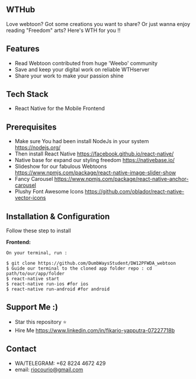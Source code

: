 ## WTHub
Love webtoon? Got some creations you want to share? Or just wanna enjoy reading "Freedom" arts? Here's WTH for you !! 

## Features
* Read Webtoon contributed from huge 'Weebo' community
* Save and keep your digital work on reliable WTHserver
* Share your work to make your passion shine

## Tech Stack
* React Native for the Mobile Frontend

## Prerequisites
* Make sure You had been install NodeJs in your system https://nodejs.org/
* Then install React Native https://facebook.github.io/react-native/
* Native base for expand our styling freedom https://nativebase.io/
* Slideshow for our fabulous Webtoons https://www.npmjs.com/package/react-native-image-slider-show
* Fancy Carousel https://www.npmjs.com/package/react-native-anchor-carousel
* Plushy Font Awesome Icons https://github.com/oblador/react-native-vector-icons

## Installation & Configuration
Follow these step to install

**Frontend:**
```
On your terminal, run :

$ git clone https://github.com/DumbWaysStudent/DW12PFWDA_webtoon
$ Guide our terminal to the cloned app folder repo : cd path/to/our/app/folder
$ react-native start
$ react-native run-ios #for ios
$ react-native run-android #for android

```


## Support Me :)
* Star this repository :star:
* Hire Me https://www.linkedin.com/in/fikario-yapputra-07227718b

## Contact 
* WA/TELEGRAM: +62 8224 4672 429
* email: riocourio@gmail.com
